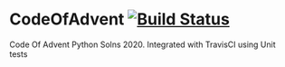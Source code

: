# CodeOfAdvent [![Build Status](https://travis-ci.com/jamiebarker0310/CodeOfAdvent.svg?branch=master)](https://travis-ci.com/jamiebarker0310/CodeOfAdvent)
Code Of Advent Python Solns 2020.
Integrated with TravisCI using Unit tests
